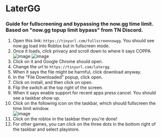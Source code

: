 # LaterGG
### Guide for fullscreening and bypassing the now.gg time limit. Based on "now.gg topup limit bypass" from TN Discord.

1. Open this link: `https://tinyurl.com/fullscreennowgg`. You should see now.gg load into Roblox but in fullscreen mode.
2. Once it loads, click privacy and scroll down to where it says COPPA<br>
![image](https://github.com/user-attachments/assets/663181d2-4711-4c1c-8290-65b5d2382fde)
![image](https://github.com/user-attachments/assets/b0df53a8-2b8e-4808-b2a6-2cb713b3780c)
4. Click on it and Google Chrome should open.
5. Change the url to `https://tinyurl.com/latergg`.
6. When it says the file might be harmful, click download anyway.
7. In the "File Downloaded" popup, click open.
8. Click on install, and then click on open.
9. Flip the switch at the top right of the screen.
10. When it says enable support for recent apps press cancel. You should see a taskbar show up.
11. Click on the following icon on the taskbar, which should fullscreen the time limit window.<br>
![image](https://github.com/user-attachments/assets/ae9c0abb-f4ba-4a33-901c-83d70932a303)
13. Click on the roblox in the taskbar then you're done!<br>
14. For other games, you can click on the three dots in the bottom right of the taskbar and select playstore.
